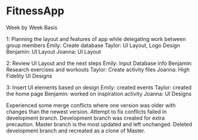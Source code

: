 # FitnessApp

Week by Week Basis

1: Planning the layout and features of app while delegating work between group members
        Emily: Create database
        Taylor: UI Layout, Logo Design
        Benjamin: UI Layout
        Joanna: UI Layout
        
2: Review UI Layout and the next steps
        Emily: Input Database info
        Benjamin: Research exercises and workouts
        Taylor: Create activity files
        Joanna: High Fidelity UI Designs

3: Insert UI elements based on design
        Emily: created events
        Taylor: created the home page
        Benjamin: worked on inspiration activity
        Joanna: UI Designs 
        
Experienced some merge conflicts where one version was older with changes than the newest version. Attempt to fix conflicts
failed in development branch. Development branch was created for extra precaution. Master branch is the most updated and 
left unchanged. Deleted development branch and recreated as a clone of Master.

